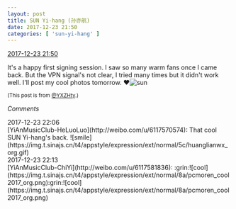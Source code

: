 ```yaml
---
layout: post
title: SUN Yi-hang (孙亦航)
date: 2017-12-23 21:50
categories: [ 'sun-yi-hang' ]
---
```


<div class="weibo-info">
  <a href="https://weibo.com/2565158051/FB1s43k5L">2017-12-23 21:50</a>
</div>

It's a happy first signing session. I saw so many warm fans once I came back. But the VPN signal's not clear, I tried many times but it didn't work well. I'll post my cool photos tomorrow. :heart:![sun](https://img.t.sinajs.cn/t4/appstyle/expression/ext/normal/e5/sun.gif)

<!-- more -->

<small>(This post is from [@YXZHty](http://weibo.com/2565158051).)</small>

*Comments*

<div class="weibo-info">2017-12-23 22:06</div>
[YiAnMusicClub-HeLuoLuo](http://weibo.com/u/6117570574): That cool SUN Yi-hang's back. ![smile](https://img.t.sinajs.cn/t4/appstyle/expression/ext/normal/5c/huanglianwx_org.gif)

<div class="weibo-info">2017-12-23 22:13</div>
[YiAnMusicClub-ChiYi](http://weibo.com/u/6117581836): :grin:![cool](https://img.t.sinajs.cn/t4/appstyle/expression/ext/normal/8a/pcmoren_cool2017_org.png):grin:![cool](https://img.t.sinajs.cn/t4/appstyle/expression/ext/normal/8a/pcmoren_cool2017_org.png)
